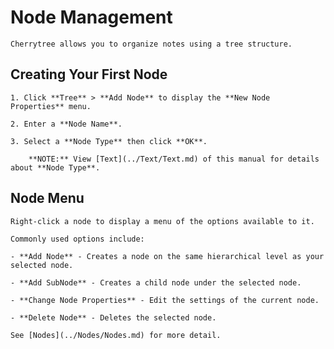 
# Node Management


	Cherrytree allows you to organize notes using a tree structure.

 ## Creating Your First Node

	1. Click **Tree** > **Add Node** to display the **New Node Properties** menu.

	2. Enter a **Node Name**.

	3. Select a **Node Type** then click **OK**.

		**NOTE:** View [Text](../Text/Text.md) of this manual for details about **Node Type**.

 ## Node Menu

	Right-click a node to display a menu of the options available to it.
	
	Commonly used options include:

	- **Add Node** - Creates a node on the same hierarchical level as your selected node.

	- **Add SubNode** - Creates a child node under the selected node.

	- **Change Node Properties** - Edit the settings of the current node.

	- **Delete Node** - Deletes the selected node.

	See [Nodes](../Nodes/Nodes.md) for more detail.
	